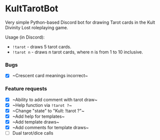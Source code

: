 # KultTarotBot
Very simple Python-based Discord bot for drawing Tarot cards in the Kult Divinity Lost roleplaying game.

Usage (in Discord): 
- `!tarot` - draws 5 tarot cards.
- `!tarot n` - draws n tarot cards, where n is from 1 to 10 inclusive.

### Bugs
- [x] ~Crescent card meanings incorrect~

### Feature requests
- [x] ~Ability to add comment with tarot draw~
- [x] ~Help function via `!tarot ?`~
- [x] ~Change "state" to "Kult: !tarot ?"~
- [x] ~Add help for templates~
- [x] ~Add template draws~
- [x] ~Add comments for template draws~ 
- [ ] Dual tarot/dice calls
